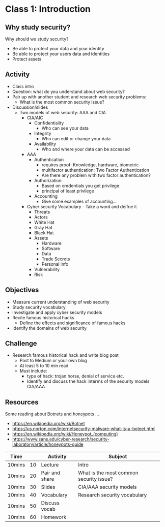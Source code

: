 
# Class 1: Introduction

## Why study security?
Why should we study security?
  - Be able to protect your data and your identity
  - Be able to protect your users data and identities
  - Protect assets

## Activity
  - Class intro
  - Question: what do you understand about web security?
  - Pair up with another student and research web security problems:
    - What is the most common security issue?
  - Discussion/slides
    - Two models of web security: AAA and CIA
      - CIA/AIC
        - Confidentiality
          - Who can see your data
        - Integrity
          - Who can edit or change your data
        - Availability
          - Who and where your data can be accessed
      - AAA
        - Authentication 
          - requires proof: Knowledge, hardware, biometric
          - multifactor authentication: Two Factor Authentication
          - Are there any problem with two factor authentication? 
        - Authorization 
          - Based on credentials you get privilege
          - principal of least privilege
        - Accounting 
          - Give some examples of accounting...
      - Cyber security Vocabulary - Take a word and deifne it
        - Threats 
        - Actors
        - White Hat
        - Gray Hat
        - Black Hat
        - Assets 
          - Hardware
          - Software
          - Data
          - Trade Secrets
          - Personal Info
        - Vulnerability
        - Risk

## Objectives
  - Measure current understanding of web security
  - Study security vocabulary
  - investigate and apply cyber security models
  - Recite famous historical hacks
    - Define the effects and significance of famous hacks
  - Identify the domains of web security

## Challenge
  - Research famous historical hack and write blog post
    - Post to Medium or your own blog
    - At least 5 to 10 min read
    - Must include:
      - type of hack: trojan horse, denial of service etc.
      - Identify and discuss the hack interms of the security models CIA/AAA 

## Resources
  Some reading about Botnets and honeypots ...
  - https://en.wikipedia.org/wiki/Botnet
  - https://us.norton.com/internetsecurity-malware-what-is-a-botnet.html
  - https://en.wikipedia.org/wiki/Honeypot_(computing)
  - https://www.sans.edu/cyber-research/security-laboratory/article/honeypots-guide
  
|Time    |    | Activity       | Subject |
|--------|----|----------------|-------|
| 10mins | 10 | Lecture        | Intro |
| 10mins | 20 | Pair and share | What is the most common security issue? |
| 10mins | 30 | Slides         | CIA/AAA security models |
| 10mins | 40 | Vocabulary     | Research security vocabulary |
| 10mins | 50 | Discuss vocab  | |
| 10mins | 60 | Homework       | |
